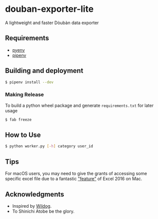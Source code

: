 # douban-exporter-lite

A lightweight and faster Dòubàn data exporter

## Requirements

* [pyenv](https://github.com/pyenv/pyenv)
* [pipenv](https://github.com/pypa/pipenv)

## Building and deployment

```sh
$ pipenv install --dev
```

### Making Release

To build a python wheel package and generate `requirements.txt` for later usage

```sh
$ fab freeze
```

## How to Use

```sh
$ python worker.py [-h] category user_id
```

## Tips

For macOS users, you may need to give the grants of accessing some specific excel file due to a fantastic ["feature"](https://stackoverflow.com/questions/39604876/using-xlwings-to-open-an-excel-file-on-mac-os-x-el-capitan-requires-grant-access) of Excel 2016 on Mac.

## Acknowledgments

- Inspired by [Wildog](https://github.com/Wildog/douban-exporter).
- To Shinichi Atobe be the glory.